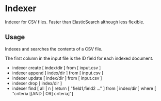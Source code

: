 Indexer
==
Indexer for CSV files. Faster than ElasticSearch although less flexible.

Usage
-- 
Indexes and searches the contents of a CSV file.

The first column in the input file is the ID field for each indexed document. 

 * indexer create [ index/dir ] from [ input.csv ]
 * indexer append [ index/dir ] from [ input.csv ]
 * indexer update [ index/dir ] from [ input.csv ]
 * indexer drop [ index/dir ]
 * indexer find [ all | n ] return [ "field1,field2 ..." ] from [ index/dir ] where [ "criteria [[AND | OR] criteria]"]
